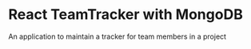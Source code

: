 # React TeamTracker with MongoDB

An application to maintain a tracker for team members in a project
